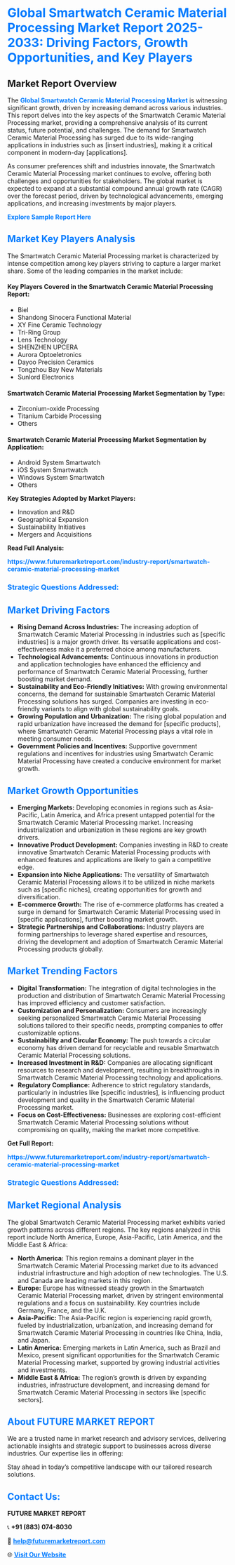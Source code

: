 <h1 style="color: #007BFF;">Global Smartwatch Ceramic Material Processing Market Report 2025-2033: Driving Factors, Growth Opportunities, and Key Players</h1>

<section id="overview">
<h2>Market Report Overview</h2>
<p>The <a href="https://www.futuremarketreport.com/industry-report/smartwatch-ceramic-material-processing-market" style="color: #007BFF; text-decoration: none;"><strong>Global Smartwatch Ceramic Material Processing Market</strong></a> is witnessing significant growth, driven by increasing demand across various industries. This report delves into the key aspects of the Smartwatch Ceramic Material Processing market, providing a comprehensive analysis of its current status, future potential, and challenges. The demand for Smartwatch Ceramic Material Processing has surged due to its wide-ranging applications in industries such as [insert industries], making it a critical component in modern-day [applications].</p>
<p>As consumer preferences shift and industries innovate, the Smartwatch Ceramic Material Processing market continues to evolve, offering both challenges and opportunities for stakeholders. The global market is expected to expand at a substantial compound annual growth rate (CAGR) over the forecast period, driven by technological advancements, emerging applications, and increasing investments by major players.</p>
</section>

<section id="overview">
<p><a href="https://www.futuremarketreport.com/request-sample/reportId=115331" style="color: #007BFF; text-decoration: none;"><strong>Explore Sample Report Here</strong></a></p>
</section>

<section id="key-players">
<h2 style="color: #007BFF;">Market Key Players Analysis</h2>
<p>The Smartwatch Ceramic Material Processing market is characterized by intense competition among key players striving to capture a larger market share. Some of the leading companies in the market include:</p>
<h4>Key Players Covered in the Smartwatch Ceramic Material Processing Report:</h4>
<ul><li>Biel</li><li>Shandong Sinocera Functional Material</li><li>XY Fine Ceramic Technology</li><li>Tri-Ring Group</li><li>Lens Technology</li><li>SHENZHEN UPCERA</li><li>Aurora Optoeletronics</li><li>Dayoo Precision Ceramics</li><li>Tongzhou Bay New Materials</li><li>Sunlord Electronics</li></ul>
<h4>Smartwatch Ceramic Material Processing Market Segmentation by Type:</h4>
<ul><li>Zirconium-oxide Processing</li><li>Titanium Carbide Processing</li><li>Others</li></ul>

<h4>Smartwatch Ceramic Material Processing Market Segmentation by Application:</h4>
<ul><li>Android System Smartwatch</li><li>iOS System Smartwatch</li><li>Windows System Smartwatch</li><li>Others</li></ul>
<p><strong>Key Strategies Adopted by Market Players:</strong></p>
<ul>
<li>Innovation and R&D</li>
<li>Geographical Expansion</li>
<li>Sustainability Initiatives</li>
<li>Mergers and Acquisitions</li>
</ul>
</section>

<section>
<p><strong>Read Full Analysis: </strong></p><a href="https://www.futuremarketreport.com/industry-report/smartwatch-ceramic-material-processing-market" style="color: #007BFF; text-decoration: none;"><strong>https://www.futuremarketreport.com/industry-report/smartwatch-ceramic-material-processing-market</strong></a>
<h3 style="color: #007BFF;">Strategic Questions Addressed:</h3>
</section>

<section id="driving-factors">
<h2 style="color: #007BFF;">Market Driving Factors</h2>
<ul>
<li><strong>Rising Demand Across Industries:</strong> The increasing adoption of Smartwatch Ceramic Material Processing in industries such as [specific industries] is a major growth driver. Its versatile applications and cost-effectiveness make it a preferred choice among manufacturers.</li>
<li><strong>Technological Advancements:</strong> Continuous innovations in production and application technologies have enhanced the efficiency and performance of Smartwatch Ceramic Material Processing, further boosting market demand.</li>
<li><strong>Sustainability and Eco-Friendly Initiatives:</strong> With growing environmental concerns, the demand for sustainable Smartwatch Ceramic Material Processing solutions has surged. Companies are investing in eco-friendly variants to align with global sustainability goals.</li>
<li><strong>Growing Population and Urbanization:</strong> The rising global population and rapid urbanization have increased the demand for [specific products], where Smartwatch Ceramic Material Processing plays a vital role in meeting consumer needs.</li>
<li><strong>Government Policies and Incentives:</strong> Supportive government regulations and incentives for industries using Smartwatch Ceramic Material Processing have created a conducive environment for market growth.</li>
</ul>
</section>

<section id="growth-opportunities">
<h2 style="color: #007BFF;">Market Growth Opportunities</h2>
<ul>
<li><strong>Emerging Markets:</strong> Developing economies in regions such as Asia-Pacific, Latin America, and Africa present untapped potential for the Smartwatch Ceramic Material Processing market. Increasing industrialization and urbanization in these regions are key growth drivers.</li>
<li><strong>Innovative Product Development:</strong> Companies investing in R&D to create innovative Smartwatch Ceramic Material Processing products with enhanced features and applications are likely to gain a competitive edge.</li>
<li><strong>Expansion into Niche Applications:</strong> The versatility of Smartwatch Ceramic Material Processing allows it to be utilized in niche markets such as [specific niches], creating opportunities for growth and diversification.</li>
<li><strong>E-commerce Growth:</strong> The rise of e-commerce platforms has created a surge in demand for Smartwatch Ceramic Material Processing used in [specific applications], further boosting market growth.</li>
<li><strong>Strategic Partnerships and Collaborations:</strong> Industry players are forming partnerships to leverage shared expertise and resources, driving the development and adoption of Smartwatch Ceramic Material Processing products globally.</li>
</ul>
</section>

<section id="trending-factors">
<h2 style="color: #007BFF;">Market Trending Factors</h2>
<ul>
<li><strong>Digital Transformation:</strong> The integration of digital technologies in the production and distribution of Smartwatch Ceramic Material Processing has improved efficiency and customer satisfaction.</li>
<li><strong>Customization and Personalization:</strong> Consumers are increasingly seeking personalized Smartwatch Ceramic Material Processing solutions tailored to their specific needs, prompting companies to offer customizable options.</li>
<li><strong>Sustainability and Circular Economy:</strong> The push towards a circular economy has driven demand for recyclable and reusable Smartwatch Ceramic Material Processing solutions.</li>
<li><strong>Increased Investment in R&D:</strong> Companies are allocating significant resources to research and development, resulting in breakthroughs in Smartwatch Ceramic Material Processing technology and applications.</li>
<li><strong>Regulatory Compliance:</strong> Adherence to strict regulatory standards, particularly in industries like [specific industries], is influencing product development and quality in the Smartwatch Ceramic Material Processing market.</li>
<li><strong>Focus on Cost-Effectiveness:</strong> Businesses are exploring cost-efficient Smartwatch Ceramic Material Processing solutions without compromising on quality, making the market more competitive.</li>
</ul>
</section>

<section>
<p><strong>Get Full Report: </strong></p><a href="https://www.futuremarketreport.com/industry-report/smartwatch-ceramic-material-processing-market" style="color: #007BFF; text-decoration: none;"><strong>https://www.futuremarketreport.com/industry-report/smartwatch-ceramic-material-processing-market</strong></a>
<h3 style="color: #007BFF;">Strategic Questions Addressed:</h3>
</section>


<section id="regional-analysis">
<h2 style="color: #007BFF;">Market Regional Analysis</h2>
<p>The global Smartwatch Ceramic Material Processing market exhibits varied growth patterns across different regions. The key regions analyzed in this report include North America, Europe, Asia-Pacific, Latin America, and the Middle East & Africa:</p>
<ul>
<li><strong>North America:</strong> This region remains a dominant player in the Smartwatch Ceramic Material Processing market due to its advanced industrial infrastructure and high adoption of new technologies. The U.S. and Canada are leading markets in this region.</li>
<li><strong>Europe:</strong> Europe has witnessed steady growth in the Smartwatch Ceramic Material Processing market, driven by stringent environmental regulations and a focus on sustainability. Key countries include Germany, France, and the U.K.</li>
<li><strong>Asia-Pacific:</strong> The Asia-Pacific region is experiencing rapid growth, fueled by industrialization, urbanization, and increasing demand for Smartwatch Ceramic Material Processing in countries like China, India, and Japan.</li>
<li><strong>Latin America:</strong> Emerging markets in Latin America, such as Brazil and Mexico, present significant opportunities for the Smartwatch Ceramic Material Processing market, supported by growing industrial activities and investments.</li>
<li><strong>Middle East & Africa:</strong> The region’s growth is driven by expanding industries, infrastructure development, and increasing demand for Smartwatch Ceramic Material Processing in sectors like [specific sectors].</li>
</ul>
</section>

<footer>
<h2 style="color: #007BFF;">About FUTURE MARKET REPORT</h2>
<p>We are a trusted name in market research and advisory services, delivering actionable insights and strategic support to businesses across diverse industries. Our expertise lies in offering:</p>

<p>Stay ahead in today’s competitive landscape with our tailored research solutions.</p>

<h2 style="color: #007BFF;">Contact Us:</h2>
<p><strong>FUTURE MARKET REPORT</strong></p>
<p>📞 <strong>+91 (883) 074-8030</strong></p>
<p>📧 <strong><a href="mailto:help@futuremarketreport.com" style="color: #007BFF;">help@futuremarketreport.com</a></strong></p>
<p>🌐 <strong><a href="https://www.futuremarketreport.com/" style="color: #007BFF;">Visit Our Website</a></strong></p>
</footer>